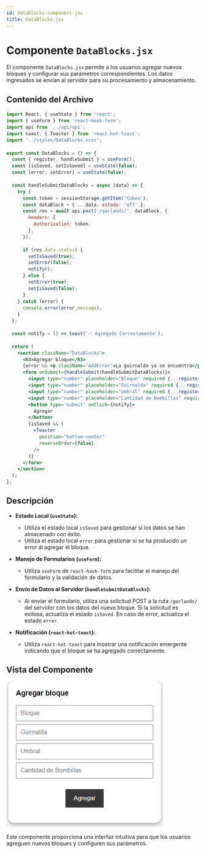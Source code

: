 ```yaml
---
id: datablocks-component-jsx
title: DataBlocks.jsx
---
```


# Componente `DataBlocks.jsx`

El componente `DataBlocks.jsx` permite a los usuarios agregar nuevos bloques y configurar sus parámetros correspondientes. Los datos ingresados se envían al servidor para su procesamiento y almacenamiento.

## Contenido del Archivo

```jsx
import React, { useState } from 'react';
import { useForm } from 'react-hook-form';
import api from '../api/api';
import toast, { Toaster } from 'react-hot-toast';
import '../styles/DataBlocks.scss';

export const DataBlocks = () => {
  const { register, handleSubmit } = useForm();
  const [isSaved, setIsSaved] = useState(false);
  const [error, setError] = useState(false);

  const handleSubmitDataBlocks = async (data) => {
    try {
      const token = sessionStorage.getItem('token');
      const dataBlock = { ...data, estado: 'off' };
      const res = await api.post('/garlands/', dataBlock, {
        headers: {
          Authorization: token,
        },
      });

      if (res.data.status) {
        setIsSaved(true);
        setError(false);
        notify();
      } else {
        setError(true);
        setIsSaved(false);
      }
    } catch (error) {
      console.error(error.message);
    }
  };

  const notify = () => toast('✅ Agregado Correctamente');

  return (
    <section className="DataBlocks">
      <h3>Agregar bloque</h3>
      {error && <p className='AddError'>La guirnalda ya se encuentra</p>}
      <form onSubmit={handleSubmit(handleSubmitDataBlocks)}>
        <input type="number" placeholder="Bloque" required {...register('bloque')} />
        <input type="number" placeholder="Guirnalda" required {...register('guirnalda')} />
        <input type="number" placeholder="Umbral" required {...register('umbral')} />
        <input type="number" placeholder="Cantidad de Bombillas" required {...register('num_bombillas')} />
        <button type='submit' onClick={notify}>
          Agregar
        </button>
        {isSaved && (
          <Toaster
            position="bottom-center"
            reverseOrder={false}
          />
        )}
      </form>
    </section>
  );
};
```

## Descripción

- **Estado Local (`useState`):**
  - Utiliza el estado local `isSaved` para gestionar si los datos se han almacenado con éxito.
  - Utiliza el estado local `error` para gestionar si se ha producido un error al agregar el bloque.

- **Manejo de Formularios (`useForm`):**
  - Utiliza `useForm` de `react-hook-form` para facilitar el manejo del formulario y la validación de datos.

- **Envío de Datos al Servidor (`handleSubmitDataBlocks`):**
  - Al enviar el formulario, utiliza una solicitud POST a la ruta `/garlands/` del servidor con los datos del nuevo bloque. Si la solicitud es exitosa, actualiza el estado `isSaved`. En caso de error, actualiza el estado `error`.

- **Notificación (`react-hot-toast`):**
  - Utiliza `react-hot-toast` para mostrar una notificación emergente indicando que el bloque se ha agregado correctamente.


## Vista del Componente

![bloque para ingresar datos de bloque](/img/datablock.png)


Este componente proporciona una interfaz intuitiva para que los usuarios agreguen nuevos bloques y configuren sus parámetros.


